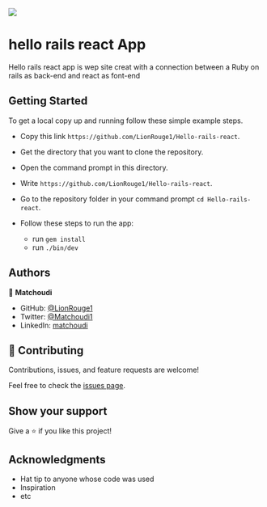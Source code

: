 ![](https://img.shields.io/badge/Microverse-blueviolet)
# hello rails react App

Hello rails react app is wep site creat with a connection between a Ruby on rails as back-end and react as font-end

## Getting Started
To get a local copy up and running follow these simple example steps.

- Copy this link `https://github.com/LionRouge1/Hello-rails-react`.
- Get the directory that you want to clone the repository.
- Open the command prompt in this directory.
- Write `https://github.com/LionRouge1/Hello-rails-react`.
- Go to the repository folder in your command prompt `cd Hello-rails-react`.

- Follow these steps to run the app:
  - run `gem install`
  - run `./bin/dev`
## Authors

👤 **Matchoudi**

- GitHub: [@LionRouge1](https://github.com/LionRouge1)
- Twitter: [@Matchoudi1](https://twitter.com/Matchoudi1)
- LinkedIn: [matchoudi](https://linkedin.com/in/matchoudi)



## 🤝 Contributing

Contributions, issues, and feature requests are welcome!

Feel free to check the [issues page](../../issues/).

## Show your support

Give a ⭐️ if you like this project!

## Acknowledgments

- Hat tip to anyone whose code was used
- Inspiration
- etc